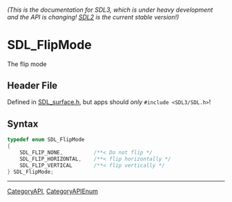 ###### (This is the documentation for SDL3, which is under heavy development and the API is changing! [SDL2](https://wiki.libsdl.org/SDL2/) is the current stable version!)
# SDL_FlipMode

The flip mode

## Header File

Defined in [SDL_surface.h](https://github.com/libsdl-org/SDL/blob/main/include/SDL3/SDL_surface.h), but apps should _only_ `#include <SDL3/SDL.h>`!

## Syntax

```c
typedef enum SDL_FlipMode
{
    SDL_FLIP_NONE,          /**< Do not flip */
    SDL_FLIP_HORIZONTAL,    /**< flip horizontally */
    SDL_FLIP_VERTICAL       /**< flip vertically */
} SDL_FlipMode;
```

----
[CategoryAPI](CategoryAPI), [CategoryAPIEnum](CategoryAPIEnum)

